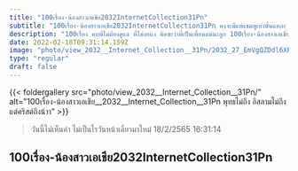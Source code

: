 ```yaml
---
title: "100เรื่อง-น้องสาวเอเชีย2032InternetCollection31Pn"
subtitle: "100เรื่อง-น้องสาวเอเชีย2032InternetCollection31Pn คงจะมีแต่แชมพูเท่านั้นแหละ ที่เป็นห่วงผม"
description: "100เรื่อง คบพี่ไม่ต้องดูแล พี่ไม่งอแง คิดซะว่าพี่เป็นเพื่อนแม่นะลูก 100เรื่อง-น้องสาวเอเชีย2032InternetCollection31Pn 18/2/2565 16:31:14"
date: 2022-02-18T09:31:14.159Z
image: "photo/view_2032__Internet_Collection__31Pn/2032_27_EmVgQZDdl6XPZ7Rozut5.jpg"
type: "regular"
draft: false
---
```


{{< foldergallery src="photo/view_2032__Internet_Collection__31Pn/" alt="100เรื่อง-น้องสาวเอเชีย__2032__Internet_Collection__31Pn พุทธไม่ถึง อิสลามไม่ถึง แต่คริสต์ถึงน้าา" >}}


> วันนี้ไม่เห็นค่า ไม่เป็นไรวันหน้าเดี๋ยวมาใหม่ 18/2/2565 16:31:14

## 100เรื่อง-น้องสาวเอเชีย2032InternetCollection31Pn
